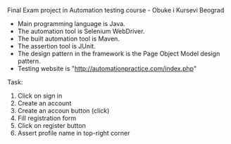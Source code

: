 Final Exam project in Automation testing course - Obuke i Kursevi Beograd


- Main programming language is Java.
- The automation tool is Selenium WebDriver.
- The built automation tool is Maven. 
- The assertion tool is JUnit. 
- The design pattern in the framework is the Page Object Model design pattern.
- Testing website is "http://automationpractice.com/index.php"

Task: 

1. Click on sign in
2. Create an account 
3. Create an accoun button (click)
4. Fill registration form
5. Click on register button 
6. Assert profile name in top-right corner 

  





